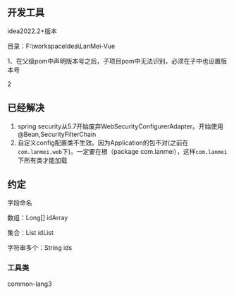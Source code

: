 ## 开发工具

idea2022.2+版本



目录：F:\workspaceIdea\LanMei-Vue







1、在父级pom中声明版本号之后，子项目pom中无法识别，必须在子中也设置版本号

2







## 已经解决

1. spring security从5.7开始废弃WebSecurityConfigurerAdapter。开始使用@Bean,SecurityFilterChain
2. 自定义config配置类不生效。因为Application的包不对(之前在`com.lanmei.web`下)。一定要在根（package com.lanmei），这样`com.lanmei`下所有类才能加载





## 约定

字段命名

数组：Long[] idArray

集合：List<Long> idList

字符串多个：String ids



### 工具类

common-lang3